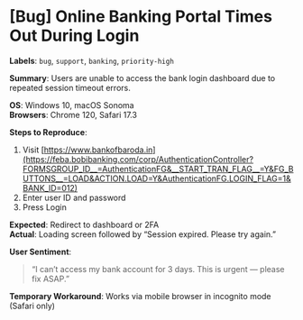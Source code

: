 # [Bug] Online Banking Portal Times Out During Login

**Labels**: `bug`, `support`, `banking`, `priority-high`

**Summary**: Users are unable to access the bank login dashboard due to repeated session timeout errors.

**OS**: Windows 10, macOS Sonoma  
**Browsers**: Chrome 120, Safari 17.3  

**Steps to Reproduce**:
1. Visit [https://www.bankofbaroda.in](https://feba.bobibanking.com/corp/AuthenticationController?FORMSGROUP_ID__=AuthenticationFG&__START_TRAN_FLAG__=Y&FG_BUTTONS__=LOAD&ACTION.LOAD=Y&AuthenticationFG.LOGIN_FLAG=1&BANK_ID=012)
2. Enter user ID and password
3. Press Login

**Expected**: Redirect to dashboard or 2FA  
**Actual**: Loading screen followed by “Session expired. Please try again.”

**User Sentiment**:
> “I can’t access my bank account for 3 days. This is urgent — please fix ASAP.”

**Temporary Workaround**: Works via mobile browser in incognito mode (Safari only)
